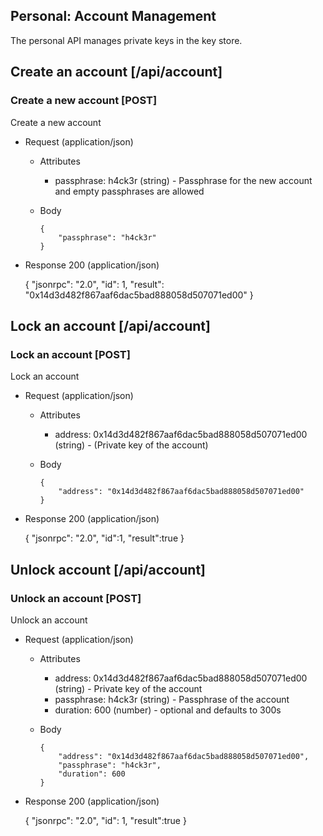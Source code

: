 ## Personal: Account Management

The personal API manages private keys in the key store.

## Create an account [/api/account]

### Create a new account [POST]

Create a new account

+ Request (application/json)

    + Attributes

        + passphrase: h4ck3r (string) - Passphrase for the new account and empty passphrases are allowed
    
    + Body

        ```
        {
            "passphrase": "h4ck3r"
        }
        ```
+ Response 200 (application/json)
    
    {
        "jsonrpc": "2.0",
        "id": 1,
        "result": "0x14d3d482f867aaf6dac5bad888058d507071ed00"
    }

## Lock an account [/api/account]

### Lock an account [POST] 

Lock an account

+ Request (application/json)

    + Attributes

        + address: 0x14d3d482f867aaf6dac5bad888058d507071ed00 (string) - (Private key of the account)
    
    + Body

        ```
        {
            "address": "0x14d3d482f867aaf6dac5bad888058d507071ed00"
        }
        ```
+ Response 200 (application/json)
    
    {
        "jsonrpc": "2.0",
        "id":1,
        "result":true
    }


## Unlock account [/api/account]

### Unlock an account [POST]

Unlock an account

+ Request (application/json)

    + Attributes

        + address: 0x14d3d482f867aaf6dac5bad888058d507071ed00 (string) - Private key of the account
        + passphrase: h4ck3r (string) - Passphrase of the account
        + duration: 600 (number) - optional and defaults to 300s
    
    + Body

        ```
        {
            "address": "0x14d3d482f867aaf6dac5bad888058d507071ed00",
            "passphrase": "h4ck3r",
            "duration": 600
        }
        ```
+ Response 200 (application/json)
    
    {
        "jsonrpc": "2.0",
        "id": 1,
        "result":true
    }
